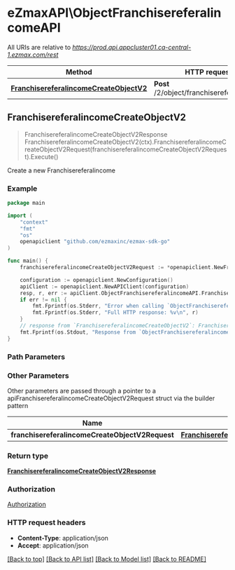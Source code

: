 # eZmaxAPI\ObjectFranchisereferalincomeAPI

All URIs are relative to *https://prod.api.appcluster01.ca-central-1.ezmax.com/rest*

Method | HTTP request | Description
------------- | ------------- | -------------
[**FranchisereferalincomeCreateObjectV2**](ObjectFranchisereferalincomeAPI.md#FranchisereferalincomeCreateObjectV2) | **Post** /2/object/franchisereferalincome | Create a new Franchisereferalincome



## FranchisereferalincomeCreateObjectV2

> FranchisereferalincomeCreateObjectV2Response FranchisereferalincomeCreateObjectV2(ctx).FranchisereferalincomeCreateObjectV2Request(franchisereferalincomeCreateObjectV2Request).Execute()

Create a new Franchisereferalincome



### Example

```go
package main

import (
	"context"
	"fmt"
	"os"
	openapiclient "github.com/ezmaxinc/ezmax-sdk-go"
)

func main() {
	franchisereferalincomeCreateObjectV2Request := *openapiclient.NewFranchisereferalincomeCreateObjectV2Request([]openapiclient.FranchisereferalincomeRequestCompound{*openapiclient.NewFranchisereferalincomeRequestCompound(int32(61), int32(51), int32(21), "500275.62", "275.00", "385.00", "800.00", "2020-12-31", "This is a comment", int32(50), "SFranchisereferalincomeRemoteid_example", []openapiclient.ContactRequestCompound{*openapiclient.NewContactRequestCompound(int32(2), int32(2), "John", "Doe", "eZmax Solutions Inc.", *openapiclient.NewContactinformationsRequestCompound(int32(123), int32(123), int32(123), int32(123), []openapiclient.AddressRequestCompound{*openapiclient.NewAddressRequestCompound(int32(1), "2540", "Daniel-Johnson Blvd.", "Laval", int32(11), int32(1), "H7T2S3")}, []openapiclient.PhoneRequestCompound{*openapiclient.NewPhoneRequestCompound(int32(1))}, []openapiclient.EmailRequestCompound{*openapiclient.NewEmailRequestCompound(int32(1), "email@example.com")}, []openapiclient.WebsiteRequestCompound{*openapiclient.NewWebsiteRequestCompound(int32(1), "https://www.example.com")}))})}) // FranchisereferalincomeCreateObjectV2Request | 

	configuration := openapiclient.NewConfiguration()
	apiClient := openapiclient.NewAPIClient(configuration)
	resp, r, err := apiClient.ObjectFranchisereferalincomeAPI.FranchisereferalincomeCreateObjectV2(context.Background()).FranchisereferalincomeCreateObjectV2Request(franchisereferalincomeCreateObjectV2Request).Execute()
	if err != nil {
		fmt.Fprintf(os.Stderr, "Error when calling `ObjectFranchisereferalincomeAPI.FranchisereferalincomeCreateObjectV2``: %v\n", err)
		fmt.Fprintf(os.Stderr, "Full HTTP response: %v\n", r)
	}
	// response from `FranchisereferalincomeCreateObjectV2`: FranchisereferalincomeCreateObjectV2Response
	fmt.Fprintf(os.Stdout, "Response from `ObjectFranchisereferalincomeAPI.FranchisereferalincomeCreateObjectV2`: %v\n", resp)
}
```

### Path Parameters



### Other Parameters

Other parameters are passed through a pointer to a apiFranchisereferalincomeCreateObjectV2Request struct via the builder pattern


Name | Type | Description  | Notes
------------- | ------------- | ------------- | -------------
 **franchisereferalincomeCreateObjectV2Request** | [**FranchisereferalincomeCreateObjectV2Request**](FranchisereferalincomeCreateObjectV2Request.md) |  | 

### Return type

[**FranchisereferalincomeCreateObjectV2Response**](FranchisereferalincomeCreateObjectV2Response.md)

### Authorization

[Authorization](../README.md#Authorization)

### HTTP request headers

- **Content-Type**: application/json
- **Accept**: application/json

[[Back to top]](#) [[Back to API list]](../README.md#documentation-for-api-endpoints)
[[Back to Model list]](../README.md#documentation-for-models)
[[Back to README]](../README.md)

